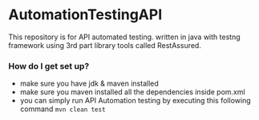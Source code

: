 # AutomationTestingAPI #

This repository is for API automated testing. written in java with testng framework using 3rd part library tools called RestAssured.

### How do I get set up? ###

* make sure you have jdk & maven installed
* make sure you maven installed all the dependencies inside pom.xml
* you can simply run API Automation testing by executing this following command `mvn clean test`
